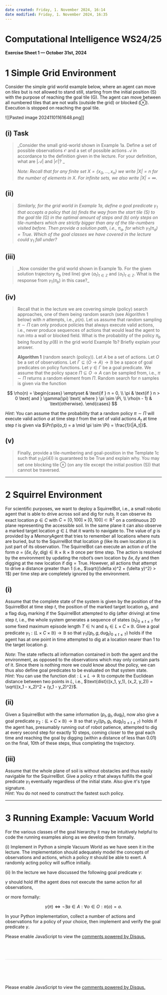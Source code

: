 ```yaml
---
date created: Friday, 1. November 2024, 16:14
date modified: Friday, 1. November 2024, 16:35
---
```


# Computational Intelligence WS24/25

**Exercise Sheet 1 — October 31st, 2024**

# 1 Simple Grid Environment

Consider the simple grid world example below, where an agent can move on _tiles_ but is not allowed to stand still, starting from the initial position (S) with the purpose of reaching the goal tile (G). The agent can move between all numbered tiles that are not walls (outside the grid) or blocked (⊗). Execution is stopped on reaching the goal tile.

![[Pasted image 20241101161648.png]]

## (i) Task

> _Consider the small grid-world shown in Example 1a. Define a set of possible observations $\mathcal{O}$ and a set of possible actions $\mathcal{A}$ in accordance to the definition given in the lecture. For your definition, what are $|\mathcal{A}|$ and $|\mathcal{O}|$? _
>
> _*Note*: Recall that for any finite set $X = \{x_0, \dots, x_n\}$ we write $|X| = n$ for the number of elements in $X$. For infinite sets, we also write $|X| = \infty$._

## (ii)

> _Similarly, for the grid world in Example 1a, define a goal predicate $\gamma_1$ that accepts a policy that (a) finds the way from the start tile (S) to the goal tile (G) in the optimal amount of steps and (b) only steps on tile-numbers which are strictly bigger than any of the tile-numbers visited before. Then provide a solution path, i.e., $\pi_a$, for which $\gamma_1(\pi_a) = \text{True}$. Which of the goal classes we have covered in the lecture could $\gamma_1$ fall under?_

## (iii)

> _Now consider the grid world shown in Example 1b. For the given solution trajectory $\pi_b$ (red line) give $\langle a_t \rangle_{t \in \mathbb{Z}}$ and $\langle o_t \rangle_{t \in \mathbb{Z}}$. What is the response from $\gamma_1(\pi_b)$ in this case?\_

## (iv)

> Recall that in the lecture we are covering simple (policy) search approaches, one of them being random search (see Algorithm 1 below) with $n$ attempts, i.e., $\rho(n)$. Let us assume that random sampling $\pi \sim \Pi$ can only produce policies that always execute valid actions, i.e., never produce sequences of actions that would lead the agent to run into a wall or blocked field. What is the probability of the policy $\pi_b$ being found by $\rho(8)$ in the grid world Example 1b? Briefly explain your answer.
>
> **Algorithm 1** (random search (policy)). Let $A$ be a set of actions. Let $O$ be a set of observations. Let $\Gamma \subseteq (O \rightarrow A) \rightarrow \mathbb{B}$ be a space of goal predicates on policy functions. Let $\gamma \in \Gamma$ be a goal predicate. We assume that the policy space $\Pi \subseteq O \rightarrow A$ can be sampled from, i.e., $\pi \sim \Pi$ returns a random element from $\Pi$. Random search for $n$ samples is given via the function

$$
\rho(n) = \begin{cases}
\emptyset & \text{if } n = 0, \\
\pi & \text{if } n > 0 \text{ and } \gamma(\pi) \text{ where } \pi \sim \Pi, \\
\rho(n - 1) & \text{otherwise}.
\end{cases}
$$

_Hint_: You can assume that the probability that a random policy $\pi \sim \Pi$ will execute valid action $a$ at time step $t$ from the set of valid actions $A_t$ at time step $t$ is given via $\Pr(\pi(o_t) = a \mid \pi \sim \Pi) = \frac{1}{|A_t|}$.

## (v)

> Finally, provide a tile-numbering and goal-position in the Template 1c such that $\gamma_1(\rho(4))$ is guaranteed to be $\text{True}$ and explain why. You may set one blocking tile ⊗ (on any tile except the initial position (S)) that cannot be traversed.

---

# 2 Squirrel Environment

For scientific purposes, we want to deploy a SquirrelBot, i.e., a small robotic agent that is able to drive across soil and dig for nuts. It can observe its exact location $p \in C$ with $C = [0, 100] \times [0, 100] \subset \mathbb{R}^2$ on a continuous 2D plane representing the accessible soil. In the same plane it can also observe a marked target location $g \in L$ that it wants to navigate to. The value of $g$ is provided by a MemoryAgent that tries to remember all locations where nuts are buried, but to the SquirrelBot that location $g$ (like its own location $p$) is just part of its observation. The SquirrelBot can execute an action $a$ of the form $a = (\delta x, \delta y, \text{dig}) \in \mathbb{R} \times \mathbb{R} \times \mathbb{B}$ once per time step. The action is resolved by the environment by updating the robot’s own location by $\delta x, \delta y$ and then digging at the new location if $\text{dig} = \text{True}$. However, all actions that attempt to drive a distance greater than 1 (i.e., $\sqrt{(\delta x)^2 + (\delta y)^2} > 1$) per time step are completely ignored by the environment.

## (i)

Assume that the complete state of the system is given by the position of the SquirrelBot at time step $t$, the position of the marked target location $g_t$, and a flag $\text{dug}_t$ marking if the SquirrelBot attempted to dig (after driving) at time step $t$, i.e., the whole system generates a sequence of states $(s_t)_{0 \leq t \leq T}$ for some fixed maximum episode length $T \in \mathbb{N}$ and $s_t \in L \times C \times \mathbb{B}$. Give a goal predicate $\gamma_1 : (L \times C \times \mathbb{B}) \rightarrow \mathbb{B}$ so that $\gamma_1((p_t, g, \text{dug}_t)_{0 \leq t \leq T})$ holds if the agent has at one point in time attempted to dig at a location nearer than 1 to the target location $g$.

_Note_: The state reflects all information contained in both the agent and the environment, as opposed to the observations which may only contain parts of it. Since there is nothing more we could know about the policy, we can thus also define goal predicates to be evaluated on that system state.  
_Hint_: You can use the function $\text{dist} : L \times L \rightarrow \mathbb{R}$ to compute the Euclidean distance between two points in $L$, i.e., $\text{dist}((x_1, y_1), (x_2, y_2)) = \sqrt{(x_1 - x_2)^2 + (y_1 - y_2)^2}$.

## (ii)

Given a SquirrelBot with the same information $(p_t, g_t, \text{dug}_t)$, now also give a goal predicate $\gamma_2 : (L \times C \times \mathbb{B}) \rightarrow \mathbb{B}$ so that $\gamma_2((p_t, g_t, \text{dug}_t)_{0 \leq t \leq T})$ holds if the agent has, presumably running out of robot patience, attempted to dig at every second step for exactly 10 steps, coming closer to the goal each time and reaching the goal by digging (within a distance of less than 0.01) on the final, 10th of these steps, thus completing the trajectory.

## (iii)

Assume that the whole plane of soil is without obstacles and thus easily navigable for the SquirrelBot. Give a policy $\pi$ that always fulfills the goal predicate $\gamma_1$ eventually regardless of the initial state. Also give $\pi$'s type signature.  
_Hint_: You do not need to construct the fastest such policy.

---

# 3 Running Example: Vacuum World

For the various classes of the goal hierarchy it may be intuitively helpful to code the running examples along as we develop them formally.

(i) Implement in Python a simple Vacuum World as we have seen it in the lecture. The implementation should adequately model the concepts of observations and actions, which a policy $\pi$ should be able to exert. A randomly acting policy will suffice initially.

(ii) In the lecture we have discussed the following goal predicate $\gamma$:

$\gamma$ should hold iff the agent does not execute the same action for all observations,

or more formally:

$$
\gamma(\pi) \iff \neg \exists a \in A : \forall o \in O : \pi(o) = a.
$$

In your Python implementation, collect a number of actions and observations for a policy of your choice, then implement and verify the goal predicate $\gamma$.

<!-- DISQUS SCRIPT COMMENT START -->

<!-- DISQUS RECOMMENDATION START -->

<div id="disqus_recommendations"></div>

<script> 
(function() { // REQUIRED CONFIGURATION VARIABLE: EDIT THE SHORTNAME BELOW
var d = document, s = d.createElement('script'); // IMPORTANT: Replace EXAMPLE with your forum shortname!
s.src = 'https://myuninotes.disqus.com/recommendations.js'; s.setAttribute('data-timestamp', +new Date());
(d.head || d.body).appendChild(s);
})();
</script>
<noscript>
Please enable JavaScript to view the 
<a href="https://disqus.com/?ref_noscript" rel="nofollow">
comments powered by Disqus.
</a>
</noscript>

<!-- DISQUS RECOMMENDATION END -->

<hr style="border: none; height: 2px; background: linear-gradient(to right, #f0f0f0, #ccc, #f0f0f0); margin-top: 4rem; margin-bottom: 5rem;">
<div id="disqus_thread"></div>
<script>
    /**
    *  RECOMMENDED CONFIGURATION VARIABLES: EDIT AND UNCOMMENT THE SECTION BELOW TO INSERT DYNAMIC VALUES FROM YOUR PLATFORM OR CMS.
    *  LEARN WHY DEFINING THESE VARIABLES IS IMPORTANT: https://disqus.com/admin/universalcode/#configuration-variables    */
    /*
    var disqus_config = function () {
    this.page.url = PAGE_URL;  // Replace PAGE_URL with your page's canonical URL variable
    this.page.identifier = PAGE_IDENTIFIER; // Replace PAGE_IDENTIFIER with your page's unique identifier variable
    };
    */
    (function() { // DON'T EDIT BELOW THIS LINE
    var d = document, s = d.createElement('script');
    s.src = 'https://myuninotes.disqus.com/embed.js';
    s.setAttribute('data-timestamp', +new Date());
    (d.head || d.body).appendChild(s);
    })();
</script>
<noscript>Please enable JavaScript to view the <a href="https://disqus.com/?ref_noscript">comments powered by Disqus.</a></noscript>

<!-- DISQUS SCRIPT COMMENT END -->
